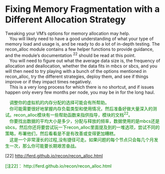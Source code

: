 # Fixing Memory Fragmentation with a Different Allocation Strategy
Tweaking your VM’s options for memory allocation may help.
<br>&emsp;You will likely need to have a good understanding of what your type of memory load and usage is, and be ready to do a lot of in-depth testing. The recon_alloc module contains a few helper functions to provide guidance, and the module’s documentation <sup>22</sup> should be read at this point.
<br>&emsp;You will need to figure out what the average data size is, the frequency of allocation and deallocation, whether the data fits in mbcs or sbcs, and you will then need to try playing with a bunch of the options mentioned in recon_alloc, try the different strategies, deploy them, and see if things improve or if they impact times negatively.
<br>&emsp;This is a very long process for which there is no shortcut, and if issues happen only every few months per node, you may be in for the long haul.

<p></p> <font color="green">
&emsp;调整你的虚拟机的内存分配的选择可能会有所帮助。<br>
&emsp;你可能需要很好地掌握内存负载类型和使用情况，然后准备好做大量深入的测试。recon_alloc模块有一些帮助函数来指供指导，模块的文档<sup>22</sup>。<br>
&emsp;你要找出数据的平均大小是多少，分配与释放的频率，数据使用的是mbcs还是sbcs，然后你还将要尝试玩一下recon_alloc里面提及到的一堆选项，尝试不同的策略，布署他们，然后看看是不是有改善或变得更加糟糕。<br>
&emsp;这是一个非常漫长的过程,没有捷径可走。如果问题的每个节点只会每几个月发生一次，那么你可能要长期艰苦奋战。
</font> <p></p>


[22] http://ferd.github.io/recon/recon_alloc.html

<p></p> <font color="green">
[注22]： http://ferd.github.io/recon/recon_alloc.html
</font> <p></p>

